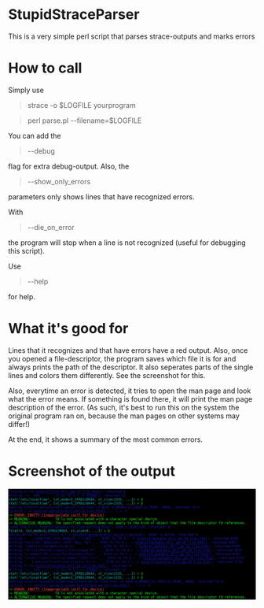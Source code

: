 # StupidStraceParser

This is a very simple perl script that parses strace-outputs and marks errors

# How to call

Simply use 

> strace -o $LOGFILE yourprogram

> perl parse.pl --filename=$LOGFILE

You can add the 

> --debug

flag for extra debug-output. Also, the

> --show\_only\_errors

parameters only shows lines that have recognized errors.

With

> --die\_on\_error

the program will stop when a line is not recognized (useful for debugging this script).

Use

> --help

for help.

# What it's good for

Lines that it recognizes and that have errors have a red output. Also, once you opened a file-descriptor, the
program saves which file it is for and always prints the path of the descriptor. It also seperates parts of the
single lines and colors them differently. See the screenshot for this.

Also, everytime an error is detected, it tries to open the man page and look what the error means. If something
is found there, it will print the man page description of the error. (As such, it's best to run this on the
system the original program ran on, because the man pages on other systems may differ!)

At the end, it shows a summary of the most common errors.

# Screenshot of the output

![Screenshot](screenshot.png?raw=true "Screenshot")
